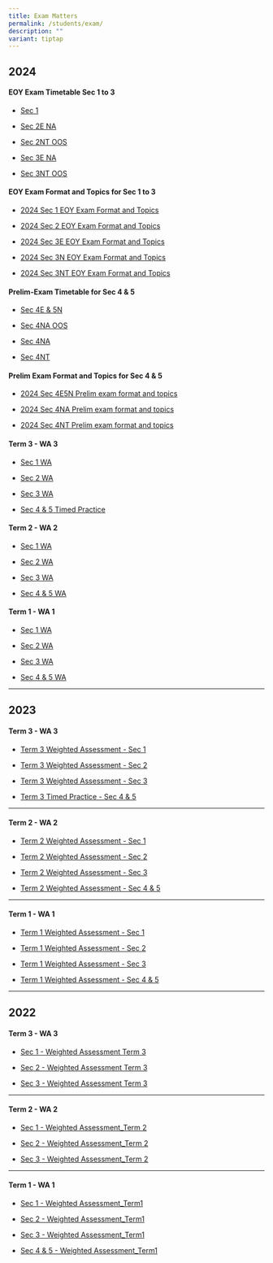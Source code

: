 ```yaml
---
title: Exam Matters
permalink: /students/exam/
description: ""
variant: tiptap
---
```

<h2><strong>2024</strong></h2>
<h4>EOY Exam Timetable Sec 1 to 3</h4>
<ul data-tight="true" class="tight">
<li>
<p><a href="/files/Students/EOY_Exam_Timetable_Sec_1.pdf" rel="noopener noreferrer nofollow" target="_blank">Sec 1</a>
</p>
</li>
<li>
<p><a href="/files/Students/EOY_Exam_Timetable_Sec_2E_NA.pdf" rel="noopener noreferrer nofollow" target="_blank">Sec 2E NA</a>
</p>
</li>
<li>
<p><a href="/files/Students/EOY_Exam_Timetable_Sec_2NT_OOS_v2.pdf" rel="noopener noreferrer nofollow" target="_blank">Sec 2NT OOS</a>
</p>
</li>
<li>
<p><a href="/files/Students/EOY_Exam_Timetable_Sec_3E_NA.pdf" rel="noopener noreferrer nofollow" target="_blank">Sec 3E NA</a>
</p>
</li>
<li>
<p><a href="/files/Students/EOY_Exam_Timetable_Sec_3NT_OOS.pdf" rel="noopener noreferrer nofollow" target="_blank">Sec 3NT OOS</a>
</p>
</li>
</ul>
<h4>EOY Exam Format and Topics for Sec 1 to 3</h4>
<ul data-tight="true" class="tight">
<li>
<p><a href="/files/Students/2024_Sec_1_EOY_EXAM_FORMAT_AND_TOPICS.pdf" rel="noopener noreferrer nofollow" target="_blank">2024 Sec 1 EOY Exam Format and Topics</a>
</p>
</li>
<li>
<p><a href="/files/Students/2024_Sec_2__EOY_Exam_Format_and_Topics.pdf" rel="noopener noreferrer nofollow" target="_blank">2024 Sec 2 EOY Exam Format and Topics</a>
</p>
</li>
<li>
<p><a href="/files/Students/2024_Sec_3E__EOY_Exam_Format_and_Topics.pdf" rel="noopener noreferrer nofollow" target="_blank">2024 Sec 3E EOY Exam Format and Topics</a>
</p>
</li>
<li>
<p><a href="/files/Students/2024_Sec_3N__EOY_Exam_Format_and_Topics.pdf" rel="noopener noreferrer nofollow" target="_blank">2024 Sec 3N EOY Exam Format and Topics</a>
</p>
</li>
<li>
<p><a href="/files/Students/2024_Sec_3NT__EOY_Exam_Format_and_Topics.pdf" rel="noopener noreferrer nofollow" target="_blank">2024 Sec 3NT EOY Exam Format and Topics</a>
</p>
</li>
</ul>
<h4>Prelim-Exam Timetable for Sec 4 &amp; 5</h4>
<ul data-tight="true" class="tight">
<li>
<p><a href="/files/Students/Prelim_Exam_TimeTable_Sec_4E5N_V2_Jul2024.pdf" rel="noopener noreferrer nofollow" target="_blank">Sec 4E &amp; 5N</a>
</p>
</li>
<li>
<p><a href="/files/Students/Prelim_Exam_TimeTable_Sec_4NA_OOS.pdf" rel="noopener noreferrer nofollow" target="_blank">Sec 4NA OOS</a>
</p>
</li>
<li>
<p><a href="/files/Students/Prelim_Exam_TimeTable_Sec_4NA.pdf" rel="noopener noreferrer nofollow" target="_blank">Sec 4NA</a>
</p>
</li>
<li>
<p><a href="/files/Students/Prelim_Exam_TimeTable_Sec_4NT.pdf" rel="noopener noreferrer nofollow" target="_blank">Sec 4NT</a>
</p>
</li>
</ul>
<h4>Prelim Exam Format and Topics for Sec 4 &amp; 5</h4>
<ul data-tight="true" class="tight">
<li>
<p><a href="/files/Students/2024_Sec_4E5N_prelim_exam_format_and_topics.pdf" rel="noopener noreferrer nofollow" target="_blank">2024 Sec 4E5N Prelim exam format and topics</a>
</p>
</li>
<li>
<p><a href="/files/Students/2024_Sec_4NA_prelim_exam_format_and_topics.pdf" rel="noopener noreferrer nofollow" target="_blank">2024 Sec 4NA Prelim exam format and topics</a>
</p>
</li>
<li>
<p><a href="/files/Students/2024_Sec_4NT_prelim_exam_format_and_topics.pdf" rel="noopener noreferrer nofollow" target="_blank">2024 Sec 4NT Prelim exam format and topics</a>
</p>
</li>
</ul>
<p></p>
<h4>Term 3 - WA 3</h4>
<ul data-tight="true" class="tight">
<li>
<p><a href="/files/Weighted Assessment/2024/Sec_1_WA3_4Jul2024.pdf" rel="noopener noreferrer nofollow" target="_blank">Sec 1 WA</a>
</p>
</li>
<li>
<p><a href="/files/Weighted Assessment/2024/WA_Sec_2_Term_3_2024.pdf" rel="noopener noreferrer nofollow" target="_blank">Sec 2 WA</a>
</p>
</li>
<li>
<p><a href="/files/Weighted Assessment/2024/Sec_3_WA_3.pdf" rel="noopener noreferrer nofollow" target="_blank">Sec 3 WA</a>
</p>
</li>
<li>
<p><a href="/files/Weighted Assessment/2024/2024_Timed_Practice_Sem_4___5.pdf" rel="noopener noreferrer nofollow" target="_blank">Sec 4 &amp; 5 Timed Practice</a>
</p>
</li>
</ul>
<h4>Term 2 - WA 2</h4>
<ul data-tight="true" class="tight">
<li>
<p><a href="/files/Weighted Assessment/2024/2024_Sec_1_WA_Term_2.pdf" rel="noopener noreferrer nofollow" target="_blank">Sec 1 WA</a>
</p>
</li>
<li>
<p><a href="/files/Weighted Assessment/2024/2024_S2_WA_Term_2.pdf" rel="noopener noreferrer nofollow" target="_blank">Sec 2 WA</a>
</p>
</li>
<li>
<p><a href="/files/Weighted Assessment/2024/2024_S3_WA_Term_2.pdf" rel="noopener noreferrer nofollow" target="_blank">Sec 3 WA</a>
</p>
</li>
<li>
<p><a href="/files/Weighted Assessment/2024/Sec_4_WA2.pdf" rel="noopener noreferrer nofollow" target="_blank">Sec 4 &amp; 5 WA</a>
</p>
</li>
</ul>
<h4>Term 1 - WA 1</h4>
<ul data-tight="true" class="tight">
<li>
<p><a href="/files/Weighted%20Assessment/2024/Sec_1_WA_Term_1_2024.pdf" rel="noopener noreferrer nofollow" target="_blank">Sec 1 WA</a>
</p>
</li>
<li>
<p><a href="/files/Weighted%20Assessment/2024/Sec_2_WA_Term_1_2024.pdf" rel="noopener noreferrer nofollow" target="_blank">Sec 2 WA</a>
</p>
</li>
<li>
<p><a href="/files/Weighted Assessment/2024/2024_Sec_3_WA_Term_1.pdf" rel="noopener noreferrer nofollow" target="_blank">Sec 3 WA</a>
</p>
</li>
<li>
<p><a href="/files/Weighted Assessment/2024/2024_WA_Math_Sec_4_5.pdf" rel="noopener noreferrer nofollow" target="_blank">Sec 4 &amp; 5 WA</a>
</p>
</li>
</ul>
<hr>
<h2><strong>2023</strong></h2>
<h4>Term 3 - WA 3</h4>
<ul data-tight="true" class="tight">
<li>
<p><a href="/files/Weighted%20Assessment/2023/t3-wa3_sec_1_2023.pdf" rel="noopener noreferrer nofollow" target="_blank">Term 3 Weighted Assessment - Sec 1</a>
</p>
</li>
<li>
<p><a href="/files/Weighted%20Assessment/2023/t3-wa3_sec_2_2023.pdf" rel="noopener noreferrer nofollow" target="_blank">Term 3 Weighted Assessment - Sec 2</a>
</p>
</li>
<li>
<p><a href="/files/Weighted%20Assessment/2023/t3-wa3_sec_3_2023.pdf" rel="noopener noreferrer nofollow" target="_blank">Term 3 Weighted Assessment - Sec 3</a>
</p>
</li>
<li>
<p><a href="/files/Weighted%20Assessment/2023/2023%20timed%20practice%20for%20sec%204%20&amp;%205na.pdf" rel="noopener noreferrer nofollow" target="_blank">Term 3 Timed Practice - Sec 4 &amp; 5</a>
</p>
</li>
</ul>
<hr>
<h4>Term 2 - WA 2</h4>
<ul data-tight="true" class="tight">
<li>
<p><a href="/files/Weighted%20Assessment/2023/Term%202%20Weighted%20Assessment%20Sec%201%202023.pdf" rel="noopener noreferrer nofollow" target="_blank">Term 2 Weighted Assessment - Sec 1</a>
</p>
</li>
<li>
<p><a href="/files/Weighted%20Assessment/2023/Term%202%20Weighted%20Assessment%20Sec%202%202023.pdf" rel="noopener noreferrer nofollow" target="_blank">Term 2 Weighted Assessment - Sec 2</a>
</p>
</li>
<li>
<p><a href="/files/Weighted%20Assessment/2023/Term%202%20Weighted%20Assessment%20Sec%203%202023.pdf" rel="noopener noreferrer nofollow" target="_blank">Term 2 Weighted Assessment - Sec 3</a>
</p>
</li>
<li>
<p><a href="/files/Weighted%20Assessment/2023/wa_sec_4and5_term2-2023.pdf" rel="noopener noreferrer nofollow" target="_blank">Term 2 Weighted Assessment - Sec 4 &amp; 5</a>
</p>
</li>
</ul>
<hr>
<h4>Term 1 - WA 1</h4>
<ul data-tight="true" class="tight">
<li>
<p><a href="/files/Weighted%20Assessment/2023/Term%201%20Weighted%20Assessment%20-%20Sec%201%202023.pdf" rel="noopener noreferrer nofollow" target="_blank">Term 1 Weighted Assessment - Sec 1</a>
</p>
</li>
<li>
<p><a href="/files/Weighted%20Assessment/2023/Term%201%20Weighted%20Assessment%20-%20Sec%202%202023.pdf" rel="noopener noreferrer nofollow" target="_blank">Term 1 Weighted Assessment - Sec 2</a>
</p>
</li>
<li>
<p><a href="/files/Weighted%20Assessment/2023/Term%201%20Weighted%20Assessment%20-%20Sec%203%202023.pdf" rel="noopener noreferrer nofollow" target="_blank">Term 1 Weighted Assessment - Sec 3</a>
</p>
</li>
<li>
<p><a href="/files/Weighted%20Assessment/2023/Term%201%20Weighted%20Assessment%20-%20Sec%204_5%202023.pdf" rel="noopener noreferrer nofollow" target="_blank">Term 1 Weighted Assessment - Sec 4 &amp; 5</a>
</p>
</li>
</ul>
<hr>
<h2><strong>2022</strong></h2>
<h4>Term 3 - WA 3</h4>
<ul data-tight="true" class="tight">
<li>
<p><a href="/files/Weighted%20Assessment/2022/Sec%201%20Weighted%20Assessment%20Term%203.pdf" rel="noopener noreferrer nofollow" target="_blank">Sec 1 - Weighted Assessment Term 3</a>
</p>
</li>
<li>
<p><a href="/files/Weighted%20Assessment/2022/Sec%202%20Weighted%20Assessment%20Term%203.pdf" rel="noopener noreferrer nofollow" target="_blank">Sec 2 - Weighted Assessment Term 3</a>
</p>
</li>
<li>
<p><a href="/files/Weighted%20Assessment/2022/Sec%203%20Weighted%20Assessment%20Term%203.pdf" rel="noopener noreferrer nofollow" target="_blank">Sec 3 - Weighted Assessment Term 3</a>
</p>
</li>
</ul>
<hr>
<h4>Term 2 - WA 2</h4>
<ul data-tight="true" class="tight">
<li>
<p><a href="/files/Weighted%20Assessment/2022/Sec%201%20Weighted%20Assessment_Term%202.pdf" rel="noopener noreferrer nofollow" target="_blank">Sec 1 - Weighted Assessment_Term 2</a>
</p>
</li>
<li>
<p><a href="/files/Weighted%20Assessment/2022/Sec%202%20Weighted%20Assessment_Term%202.pdf" rel="noopener noreferrer nofollow" target="_blank">Sec 2 - Weighted Assessment_Term 2</a>
</p>
</li>
<li>
<p><a href="/files/Weighted%20Assessment/2022/Sec%203%20Weighted%20Assessment_Term%202.pdf" rel="noopener noreferrer nofollow" target="_blank">Sec 3 - Weighted Assessment_Term 2</a>
</p>
</li>
</ul>
<hr>
<h4>Term 1 - WA 1</h4>
<ul data-tight="true" class="tight">
<li>
<p><a href="/files/Weighted%20Assessment/2022/Sec%201_Weighted%20Assessment_Term1.pdf" rel="noopener noreferrer nofollow" target="_blank">Sec 1 - Weighted Assessment_Term1</a>
</p>
</li>
<li>
<p><a href="/files/Weighted%20Assessment/2022/Sec%202_Weighted%20Assessment_Term1.pdf" rel="noopener noreferrer nofollow" target="_blank">Sec 2 - Weighted Assessment_Term1</a>
</p>
</li>
<li>
<p><a href="/files/Weighted%20Assessment/2022/Sec%203_Weighted%20Assessment_Term1.pdf" rel="noopener noreferrer nofollow" target="_blank">Sec 3 - Weighted Assessment_Term1</a>
</p>
</li>
<li>
<p><a href="/files/Weighted%20Assessment/2022/Sec%2045_Weighted%20Assessment_Term1.pdf" rel="noopener noreferrer nofollow" target="_blank">Sec 4 &amp; 5 - Weighted Assessment_Term1</a>
</p>
</li>
</ul>
<p></p>